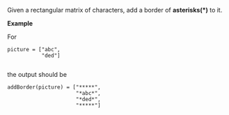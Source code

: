 Given a rectangular matrix of characters, add a border of **asterisks(\*)** to it.

**Example**

For

```
picture = ["abc",
           "ded"]
    
```

the output should be

```
addBorder(picture) = ["*****",
                      "*abc*",
                      "*ded*",
                      "*****"]
```